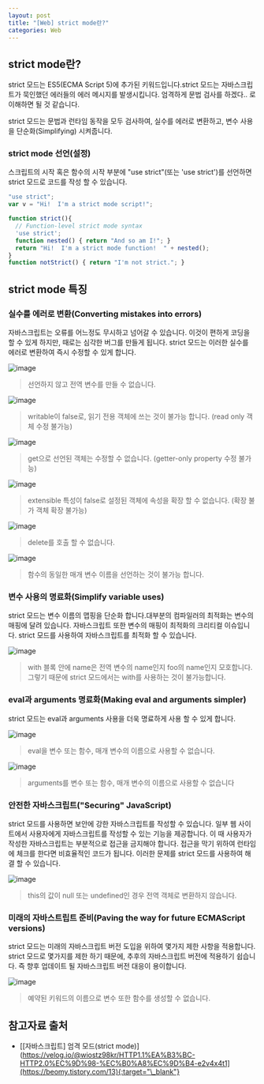 ```yaml
---
layout: post
title: "[Web] strict mode란?"
categories: Web
---
```

## strict mode란?
strict 모드는 ES5(ECMA Script 5)에 추가된 키워드입니다.strict 모드는 자바스크립트가 묵인했던 에러들의 에러 메시지를 발생시킵니다. 엄격하게 문법 검사를 하겠다.. 로 이해하면 될 것 같습니다.

strict 모드는 문법과 런타임 동작을 모두 검사하여, 실수를 에러로 변환하고, 변수 사용을 단순화(Simplifying) 시켜줍니다.

### strict mode 선언(설정)
스크립트의 시작 혹은 함수의 시작 부분에 "use strict"(또는 'use strict')를 선언하면 strict 모드로 코드를 작성 할 수 있습니다.

```javascript
"use strict";
var v = "Hi!  I'm a strict mode script!";
```

```javascript
function strict(){
  // Function-level strict mode syntax
  'use strict';
  function nested() { return "And so am I!"; }
  return "Hi!  I'm a strict mode function!  " + nested();
}
function notStrict() { return "I'm not strict."; }
```

## strict mode 특징
### 실수를 에러로 변환(Converting mistakes into errors)

자바스크립트는 오류를 어느정도 무시하고 넘어갈 수 있습니다. 이것이 편하게 코딩을 할 수 있게 하지만, 때로는 심각한 버그를 만들게 됩니다. strict 모드는 이러한 실수를 에러로 변환하여 즉시 수정할 수 있게 합니다.


![image](https://user-images.githubusercontent.com/28949166/172599605-e99fdf9d-f7ad-423d-85cd-c56338becf1d.png)
> 선언하지 않고 전역 변수를 만들 수 없습니다.


![image](https://user-images.githubusercontent.com/28949166/172599707-e376116d-cb99-4449-80bf-7f0b0600f03f.png)
> writable이 false로, 읽기 전용 객체에 쓰는 것이 불가능 합니다. (read only 객체 수정 불가능)


![image](https://user-images.githubusercontent.com/28949166/172599728-653a7218-34a0-4d92-90e6-65c6df84c9ee.png)
> get으로 선언된 객체는 수정할 수 없습니다. (getter-only property 수정 불가능)


![image](https://user-images.githubusercontent.com/28949166/172599784-ad9a188b-c27d-4a4f-ad2d-9dacb0d3e74e.png)
> extensible 특성이 false로 설정된 객체에 속성을 확장 할 수 없습니다. (확장 불가 객체 확장 불가능)


![image](https://user-images.githubusercontent.com/28949166/172599808-866a5cbb-6102-4051-b188-eba6d2c495a9.png)
> delete를 호출 할 수 없습니다.

![image](https://user-images.githubusercontent.com/28949166/172599875-34a96394-e1c9-4eae-95c8-4d1beb94f931.png)
> 함수의 동일한 매개 변수 이름을 선언하는 것이 불가능 합니다.


### 변수 사용의 명료화(Simplify variable uses)
strict 모드는 변수 이름의 맵핑을 단순화 합니다.대부분의 컴파일러의 최적화는 변수의 매핑에 달려 있습니다. 자바스크립트 또한 변수의 매핑이 최적화의 크리티컬 이슈입니다. strict 모드를 사용하여 자바스크립트를 최적화 할 수 있습니다.


![image](https://user-images.githubusercontent.com/28949166/172600125-83d5f3b1-2203-45db-88fb-e05660cebaed.png)
> with 블록 안에 name은 전역 변수의 name인지 foo의 name인지 모호합니다. 그렇기 때문에 strict 모드에서는 with를 사용하는 것이 불가능합니다.

### eval과 arguments 명료화(Making eval and arguments simpler)

strict 모드는 eval과 arguments 사용을 더욱 명료하게 사용 할 수 있게 합니다.

![image](https://user-images.githubusercontent.com/28949166/172600210-dee3d6c1-36ff-4690-a683-112b3e94f6c7.png)
> eval을 변수 또는 함수, 매개 변수의 이름으로 사용할 수 없습니다.

![image](https://user-images.githubusercontent.com/28949166/172600304-7bece3d2-c6b8-48a8-81f9-156edfd68cbc.png)
> arguments를 변수 또는 함수, 매개 변수의 이름으로 사용할 수 없습니다


### 안전한 자바스크립트("Securing" JavaScript)
strict 모드를 사용하면 보안에 강한 자바스크립트를 작성할 수 있습니다. 일부 웹 사이트에서 사용자에게 자바스크립트를 작성할 수 있는 기능을 제공합니다. 이 때 사용자가 작성한 자바스크립트는 부분적으로 접근을 금지해야 합니다. 접근을 막기 위하여 런타임에 체크를 한다면 비효율적인 코드가 됩니다. 이러한 문제를 strict 모드를 사용하여 해결 할 수 있습니다.

![image](https://user-images.githubusercontent.com/28949166/172600378-6243fd5c-3c3b-4da8-80a9-3408e7d8aa1e.png)
> this의 값이 null 또는 undefined인 경우 전역 객체로 변환하지 않습니다.


### 미래의 자바스트립트 준비(Paving the way for future ECMAScript versions)
strict 모드는 미래의 자바스크립트 버전 도입을 위하여 몇가지 제한 사항을 적용합니다. strict 모드로 몇가지를 제한 하기 때문에, 추후의 자바스크립트 버전에 적용하기 쉽습니다. 즉 향후 업데이트 될 자바스크립트 버전 대응이 용이합니다.

![image](https://user-images.githubusercontent.com/28949166/172599943-c748a952-f32b-4c13-90f2-6ceb5cb28424.png)
> 예약된 키워드의 이름으로 변수 또한 함수를 생성할 수 없습니다.



## 참고자료 출처
- [[자바스크립트] 엄격 모드(strict mode)](https://velog.io/@wiostz98kr/HTTP1.1%EA%B3%BC-HTTP2.0%EC%9D%98-%EC%B0%A8%EC%9D%B4-e2v4x4t1](https://beomy.tistory.com/13){:target="\_blank"}
